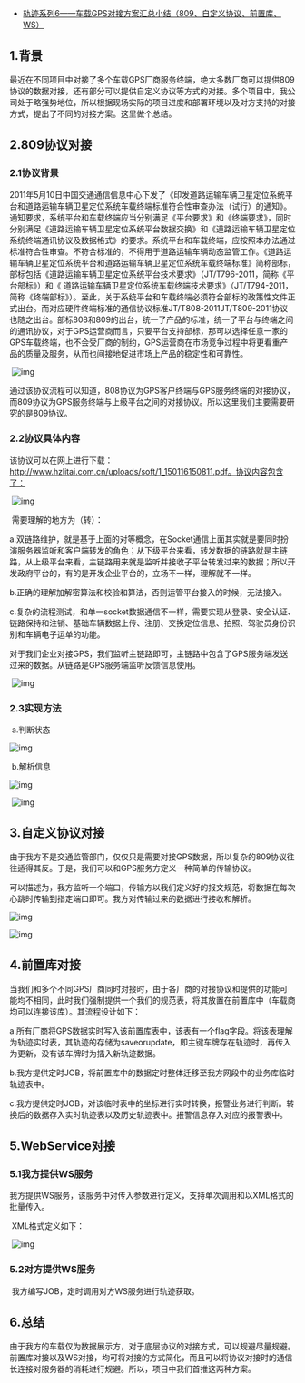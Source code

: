 - [轨迹系列6——车载GPS对接方案汇总小结（809、自定义协议、前置库、WS）](https://www.cnblogs.com/naaoveGIS/p/7117143.html)

## 1.背景

​      最近在不同项目中对接了多个车载GPS厂商服务终端，绝大多数厂商可以提供809协议的数据对接，还有部分可以提供自定义协议等方式的对接。多个项目中，我公司处于略强势地位，所以根据现场实际的项目进度和部署环境以及对方支持的对接方式，提出了不同的对接方案。这里做个总结。

## 2.809协议对接

### 2.1协议背景

​     2011年5月10日中国交通通信信息中心下发了《印发道路运输车辆卫星定位系统平台和道路运输车辆卫星定位系统车载终端标准符合性审查办法（试行）的通知》。通知要求，系统平台和车载终端应当分别满足《平台要求》和《终端要求》，同时分别满足《道路运输车辆卫星定位系统平台数据交换》和《道路运输车辆卫星定位系统终端通讯协议及数据格式》的要求。系统平台和车载终端，应按照本办法通过标准符合性审查。不符合标准的，不得用于道路运输车辆动态监管工作。《道路运输车辆卫星定位系统平台和道路运输车辆卫星定位系统车载终端标准》简称部标，部标包括《道路运输车辆卫星定位系统平台技术要求》（JT/T796-2011，简称《平台部标》）和《  道路运输车辆卫星定位系统车载终端技术要求》（JT/T794-2011，简称《终端部标》）。至此，关于系统平台和车载终端必须符合部标的政策性文件正式出台。而对应硬件终端标准的通信协议标准JT/T808-2011JT/T809-2011协议也随之出台。部标808和809的出台，统一了产品的标准，统一了平台与终端之间的通讯协议，对于GPS运营商而言，只要平台支持部标，那可以选择任意一家的GPS车载终端，也不会受厂商的制约，GPS运营商在市场竞争过程中将更看重产品的质量及服务，从而也间接地促进市场上产品的稳定性和可靠性。

​     ![img](https://images2015.cnblogs.com/blog/656746/201707/656746-20170704160919815-1084763266.png)

​    通过该协议流程可以知道，808协议为GPS客户终端与GPS服务终端的对接协议，而809协议为GPS服务终端与上级平台之间的对接协议。所以这里我们主要需要研究的是809协议。

### 2.2协议具体内容

   该协议可以在网上进行下载：http://www.hzlitai.com.cn/uploads/soft/1_150116150811.pdf。协议内容包含了：

​    ![img](https://images2015.cnblogs.com/blog/656746/201707/656746-20170704160935925-1984009628.png)

​    需要理解的地方为（转）：

​     a.双链路维护，就是基于上面的对等概念，在Socket通信上面其实就是要同时扮演服务器监听和客户端转发的角色；从下级平台来看，转发数据的链路就是主链路，从上级平台来看，主链路用来就是监听并接收子平台转发过来的数据；所以开发政府平台的，有的是开发企业平台的，立场不一样，理解就不一样。

​    b.正确的理解加解密算法和校验和算法，否则运管平台接入的时候，无法接入。

​    c.复杂的流程测试，和单一socket数据通信不一样，需要实现从登录、安全认证、链路保持和注销、基础车辆数据上传、注册、交换定位信息、拍照、驾驶员身份识别和车辆电子运单的功能。

  对于我们企业对接GPS，我们监听主链路即可，主链路中包含了GPS服务端发送过来的数据。从链路是GPS服务端监听反馈信息使用。

​    ![img](https://images2015.cnblogs.com/blog/656746/201707/656746-20170704161001565-1486647746.png)

### 2.3实现方法

​    a.判断状态

  ![img](https://images2015.cnblogs.com/blog/656746/201707/656746-20170704161020347-408523413.png)

​    b.解析信息

   ![img](https://images2015.cnblogs.com/blog/656746/201707/656746-20170704161043003-1206558671.png)

​    ![img](https://images2015.cnblogs.com/blog/656746/201707/656746-20170704161053565-1223812693.png)

## 3.自定义协议对接

​    由于我方不是交通监管部门，仅仅只是需要对接GPS数据，所以复杂的809协议往往适得其反。于是，我们可以和GPS服务方定义一种简单的传输协议。

可以描述为，我方监听一个端口，传输方以我们定义好的报文规范，将数据在每次心跳时传输到指定端口即可。我方对传输过来的数据进行接收和解析。

 ![img](https://images2015.cnblogs.com/blog/656746/201707/656746-20170704161110253-1888245652.png)

 

   ![img](https://images2015.cnblogs.com/blog/656746/201707/656746-20170704161127597-1014677871.png) 

## 4.前置库对接

​    当我们和多个不同GPS厂商同时对接时，由于各厂商的对接协议和提供的功能可能均不相同，此时我们强制提供一个我们的规范表，将其放置在前置库中（车载商均可以连接该库）。其流程设计如下：

​    a.所有厂商将GPS数据实时写入该前置库表中，该表有一个flag字段。将该表理解为轨迹实时表，其轨迹的存储为saveorupdate，即主键车牌存在轨迹时，再传入为更新，没有该车牌时为插入新轨迹数据。

​    b.我方提供定时JOB，将前置库中的数据定时整体迁移至我方网段中的业务库临时轨迹表中。

​    c.我方提供定时JOB，对该临时表中的坐标进行实时转换，报警业务进行判断。转换后的数据存入实时轨迹表以及历史轨迹表中。报警信息存入对应的报警表中。

## 5.WebService对接

### 5.1我方提供WS服务

​    我方提供WS服务，该服务中对传入参数进行定义，支持单次调用和以XML格式的批量传入。

​    XML格式定义如下：

​    ![img](https://images2015.cnblogs.com/blog/656746/201707/656746-20170704161143862-1286029749.png)

### 5.2对方提供WS服务

​    我方编写JOB，定时调用对方WS服务进行轨迹获取。

## 6.总结

​    由于我方的车载仅为数据展示方，对于底层协议的对接方式，可以规避尽量规避。前置库对接以及WS对接，均可将对接的方式简化，而且可以将协议对接时的通信长连接对服务器的消耗进行规避。所以，项目中我们首推这两种方案。